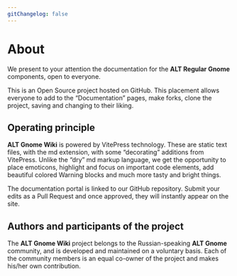 ```yaml
---
gitChangelog: false
---
```


# About

We present to your attention the documentation for the **ALT Regular Gnome** components, open to everyone.

This is an Open Source project hosted on GitHub. This placement allows everyone to add to the “Documentation” pages, make forks, clone the project, saving and changing to their liking.

## Operating principle

**ALT Gnome Wiki** is powered by VitePress technology. These are static text files, with the md extension, with some “decorating” additions from VitePress. Unlike the “dry” md markup language, we get the opportunity to place emoticons, highlight and focus on important code elements, add beautiful colored Warning blocks and much more tasty and bright things.

The documentation portal is linked to our GitHub repository. Submit your edits as a Pull Request and once approved, they will instantly appear on the site.

## Authors and participants of the project

The **ALT Gnome Wiki** project belongs to the Russian-speaking **ALT Gnome** community, and is developed and maintained on a voluntary basis. Each of the community members is an equal co-owner of the project and makes his/her own contribution.

<Teams tids="ampernic, olegshchavelev, Maks1mS, x1z53" />
